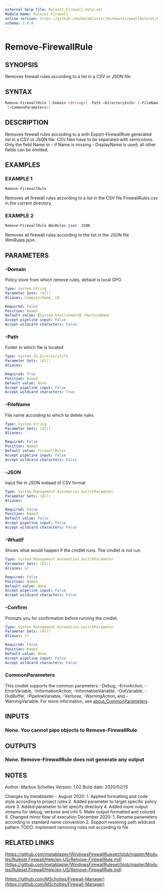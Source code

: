 ```yaml
---
external help file: Ruleset.Firewall-help.xml
Module Name: Ruleset.Firewall
online version: https://github.com/metablaster/WindowsFirewallRuleset/blob/master/Modules/Ruleset.Firewall/Help/en-US/Remove-FirewallRule.md
schema: 2.0.0
---
```


# Remove-FirewallRule

## SYNOPSIS

Removes firewall rules according to a list in a CSV or JSON file

## SYNTAX

```powershell
Remove-FirewallRule [-Domain <String>] -Path <DirectoryInfo> [-FileName <String>] [-JSON] [-WhatIf] [-Confirm]
 [<CommonParameters>]
```

## DESCRIPTION

Removes firewall rules according to a with Export-FirewallRule generated list in a CSV or JSON file.
CSV files have to be separated with semicolons.
Only the field Name or - if Name is missing - DisplayName is used, all other fields can be omitted.

## EXAMPLES

### EXAMPLE 1

```powershell
Remove-FirewallRule
```

Removes all firewall rules according to a list in the CSV file FirewallRules.csv in the current directory.

### EXAMPLE 2

```powershell
Remove-FirewallRule WmiRules.json -JSON
```

Removes all firewall rules according to the list in the JSON file WmiRules.json.

## PARAMETERS

### -Domain

Policy store from which remove rules, default is local GPO.

```yaml
Type: System.String
Parameter Sets: (All)
Aliases: ComputerName, CN

Required: False
Position: Named
Default value: [System.Environment]::MachineName
Accept pipeline input: False
Accept wildcard characters: False
```

### -Path

Folder in which file is located

```yaml
Type: System.IO.DirectoryInfo
Parameter Sets: (All)
Aliases:

Required: True
Position: Named
Default value: None
Accept pipeline input: False
Accept wildcard characters: True
```

### -FileName

File name according to which to delete rules

```yaml
Type: System.String
Parameter Sets: (All)
Aliases:

Required: False
Position: Named
Default value: FirewallRules
Accept pipeline input: False
Accept wildcard characters: False
```

### -JSON

Input file in JSON instead of CSV format

```yaml
Type: System.Management.Automation.SwitchParameter
Parameter Sets: (All)
Aliases:

Required: False
Position: Named
Default value: False
Accept pipeline input: False
Accept wildcard characters: False
```

### -WhatIf

Shows what would happen if the cmdlet runs.
The cmdlet is not run.

```yaml
Type: System.Management.Automation.SwitchParameter
Parameter Sets: (All)
Aliases: wi

Required: False
Position: Named
Default value: None
Accept pipeline input: False
Accept wildcard characters: False
```

### -Confirm

Prompts you for confirmation before running the cmdlet.

```yaml
Type: System.Management.Automation.SwitchParameter
Parameter Sets: (All)
Aliases: cf

Required: False
Position: Named
Default value: None
Accept pipeline input: False
Accept wildcard characters: False
```

### CommonParameters

This cmdlet supports the common parameters: -Debug, -ErrorAction, -ErrorVariable, -InformationAction, -InformationVariable, -OutVariable, -OutBuffer, -PipelineVariable, -Verbose, -WarningAction, and -WarningVariable. For more information, see [about_CommonParameters](http://go.microsoft.com/fwlink/?LinkID=113216).

## INPUTS

### None. You cannot pipe objects to Remove-FirewallRule

## OUTPUTS

### None. Remove-FirewallRule does not generate any output

## NOTES

Author: Markus Scholtes
Version: 1.02
Build date: 2020/02/15

Changes by metablaster - August 2020:
1.
Applied formatting and code style according to project rules
2.
Added parameter to target specific policy store
3.
Added parameter to let specify directory
4.
Added more output streams for debug, verbose and info
5.
Make output formatted and colored
6.
Changed minor flow of execution
December 2020:
1.
Rename parameters according to standard name convention
2.
Support resolving path wildcard pattern
TODO: implement removing rules not according to file

## RELATED LINKS

[https://github.com/metablaster/WindowsFirewallRuleset/blob/master/Modules/Ruleset.Firewall/Help/en-US/Remove-FirewallRule.md](https://github.com/metablaster/WindowsFirewallRuleset/blob/master/Modules/Ruleset.Firewall/Help/en-US/Remove-FirewallRule.md)

[https://github.com/MScholtes/Firewall-Manager](https://github.com/MScholtes/Firewall-Manager)
